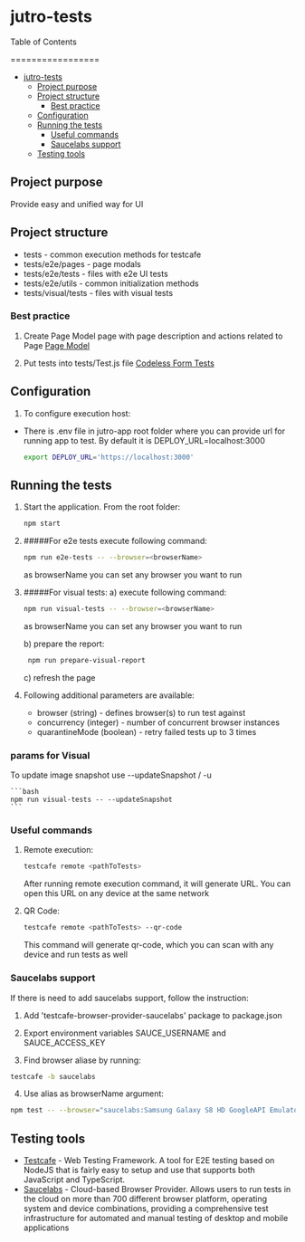 # jutro-tests

Table of Contents

=================

-   [jutro-tests](#jutro-tests)
    -   [Project purpose](#project-purpose)
    -   [Project structure](#project-structure)
        -   [Best practice](#best-practice)
    -   [Configuration](#configuration)
    -   [Running the tests](#running-the-tests)
        -   [Useful commands](#useful-commands)
        -   [Saucelabs support](#saucelabs-support)
    -   [Testing tools](#testing-tools)

## Project purpose

Provide easy and unified way for UI

## Project structure

-   tests - common execution methods for testcafe
-   tests/e2e/pages - page modals
-   tests/e2e/tests - files with e2e UI tests
-   tests/e2e/utils - common initialization methods
-   tests/visual/tests - files with visual tests

### Best practice

1. Create Page Model page with page description and actions related to Page [Page Model](./e2e/pages/CodelessFormPage.js)

2. Put tests into tests/<component name>Test.js file [Codeless Form Tests](./e2e/tests/CodelessFormTests.js)

## Configuration

1. To configure execution host:

-   There is .env file in jutro-app root folder where you can provide url for running app to test.
    By default it is DEPLOY_URL=localhost:3000

    ```bash
    export DEPLOY_URL='https://localhost:3000'
    ```

## Running the tests

1. Start the application. From the root folder:

    ```bash
    npm start
    ```

2. #####For e2e tests execute following command:

    ```bash
    npm run e2e-tests -- --browser=<browserName>
    ```

    as browserName you can set any browser you want to run

3. #####For visual tests:
   a) execute following command:

    ```bash
    npm run visual-tests -- --browser=<browserName>
    ```

    as browserName you can set any browser you want to run

    b) prepare the report:

    ```bash
     npm run prepare-visual-report
    ```

    c) refresh the page

4. Following additional parameters are available:

    - browser (string) - defines browser(s) to run test against
    - concurrency (integer) - number of concurrent browser instances
    - quarantineMode (boolean) - retry failed tests up to 3 times

### params for Visual

To update image snapshot use --updateSnapshot / -u

    ```bash
    npm run visual-tests -- --updateSnapshot
    ```

### Useful commands

1. Remote execution:

    ```bash
    testcafe remote <pathToTests>
    ```

    After running remote execution command, it will generate URL. You can open this URL on any device at the same network

2. QR Code:

    ```bash
    testcafe remote <pathToTests> --qr-code
    ```

    This command will generate qr-code, which you can scan with any device and run tests as well

### Saucelabs support

If there is need to add saucelabs support, follow the instruction:

1. Add 'testcafe-browser-provider-saucelabs' package to package.json

2. Export environment variables SAUCE_USERNAME and SAUCE_ACCESS_KEY

3. Find browser aliase by running:

```bash
testcafe -b saucelabs
```

4. Use alias as browserName argument:

```bash
npm test -- --browser="saucelabs:Samsung Galaxy S8 HD GoogleAPI Emulator@7.0"
```

## Testing tools

-   [Testcafe](https://github.com/DevExpress/testcafe) - Web Testing Framework. A tool for E2E testing based on NodeJS that is fairly easy to setup and use that supports both JavaScript and TypeScript.
-   [Saucelabs](https://wiki.saucelabs.com/display/public/DOCS/The+Sauce+Labs+Cookbook+Home) - Cloud-based Browser Provider. Allows users to run tests in the cloud on more than 700 different browser platform, operating system and device combinations, providing a comprehensive test infrastructure for automated and manual testing of desktop and mobile applications
